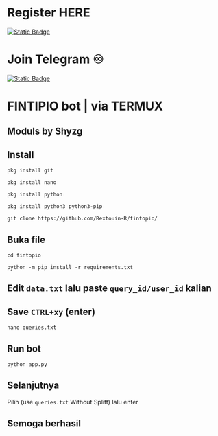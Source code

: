 # Register HERE
[![Static Badge](https://img.shields.io/badge/Telegram-Bot%20Link-Link?style=for-the-badge&logo=Telegram&logoColor=white&logoSize=auto&color=blue)](        )

# Join Telegram  ♾︎ 
[![Static Badge](https://img.shields.io/badge/Telegram-Airdrop◾unlimited-Link?style=for-the-badge&logo=Telegram&logoColor=white&logoSize=auto&color=blue)](https://t.me/UNLXairdop)



# FINTIPIO bot | via TERMUX 

## Moduls by Shyzg

## Install 
```
pkg install git
```
```
pkg install nano
```
```
pkg install python
```
```
pkg install python3 python3-pip
```
```
git clone https://github.com/Rextouin-R/fintopio/
```
## Buka file 
```
cd fintopio
```
```
python -m pip install -r requirements.txt 
```
## Edit `data.txt` lalu paste `query_id/user_id` kalian
## Save `CTRL+xy` (enter) 
```
nano queries.txt
```
## Run bot
```
python app.py
```
## Selanjutnya 
Pilih (use `queries.txt` Without Splitt) lalu enter
## Semoga berhasil 
